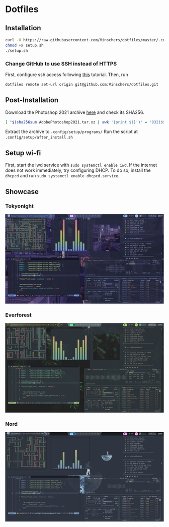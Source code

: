 # Dotfiles

## Installation

```sh
curl -O https://raw.githubusercontent.com/Vinschers/dotfiles/master/.config/setup/setup.sh
chmod +x setup.sh
./setup.sh
```

### Change GitHub to use SSH instead of HTTPS

First, configure ssh access following
[this](https://docs.github.com/en/authentication/connecting-to-github-with-ssh/generating-a-new-ssh-key-and-adding-it-to-the-ssh-agent)
tutorial. Then, run

```sh
dotfiles remote set-url origin git@github.com:Vinschers/dotfiles.git
```

## Post-Installation

Download the Photoshop 2021 archive [here](https://qiwi.gg/file/kMnq2220-AdobePhotoshop2021) and check its SHA256.

```sh
[ "$(sha256sum AdobePhotoshop2021.tar.xz | awk '{print $1}')" = "8321b969161f2d2ad736067320d493c5b6ae579eaab9400cd1fda6871af2c033" ] && echo ok
```

Extract the archive to `.config/setup/programs/`
Run the script at `.config/setup/after_install.sh`

## Setup wi-fi

First, start the iwd service with `sudo systemctl enable iwd`.
If the internet does not work immediately, try configuring DHCP.
To do so, install the `dhcpcd` and run `sudo systemctl enable dhcpcd.service`.

## Showcase

### Tokyonight

![img](.local/share/pictures/tokyonight.png)

### Everforest

![img](.local/share/pictures/everforest.png)

### Nord

![img](.local/share/pictures/nord.png)
